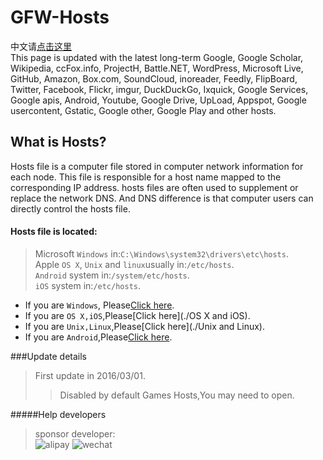 # GFW-Hosts
中文请[点击这里](./Chinese.md)<br>
This page is updated with the latest long-term Google, Google Scholar, Wikipedia, ccFox.info, ProjectH, Battle.NET, WordPress, Microsoft Live, GitHub, Amazon, Box.com, SoundCloud, inoreader, Feedly, FlipBoard, Twitter, Facebook, Flickr, imgur, DuckDuckGo, Ixquick, Google Services, Google apis, Android, Youtube, Google Drive, UpLoad, Appspot, Google usercontent, Gstatic, Google other, Google Play and other hosts.
## What is Hosts?
Hosts file is a computer file stored in computer network information for each node. This file is responsible for a host name mapped to the corresponding IP address. hosts files are often used to supplement or replace the network DNS. And DNS difference is that computer users can directly control the hosts file.
#### Hosts file is located:
 >Microsoft `Windows` in:`C:\Windows\system32\drivers\etc\hosts`.<br>
 >Apple `OS X`, `Unix` and `linux`usually in:`/etc/hosts`.<br>
 >`Android` system in:`/system/etc/hosts`.<br>
 >`iOS` system in:`/etc/hosts`.<br>
 
 * If you are `Windows`, Please[Click here](./Windows).
 * If you are `OS X,iOS`,Please[Click here](./OS X and iOS).
 * If you are `Unix,Linux`,Please[Click here](./Unix and Linux).
 * If you are `Android`,Please[Click here](./Android).

###Update details
>First update in 2016/03/01.
>>Disabled by default Games Hosts,You may need to open.
>>
 
#####Help developers
>sponsor developer:<br>
![alipay](https://54.175.97.254/images/alipay.jpg "Pay in Alipay")
![wechat](http://images.devsoft.cn/wechat.png "Pay in WeChat")
